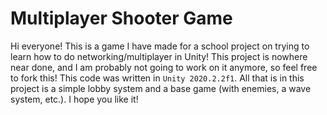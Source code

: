 # Multiplayer Shooter Game
Hi everyone! This is a game I have made for a school project on trying to learn how to do networking/multiplayer in Unity! This project is nowhere near done, and I am probably not going to work on it anymore, so feel free to fork this! This code was written in `Unity 2020.2.2f1`. All that is in this project is a simple lobby system and a base game (with enemies, a wave system, etc.). I hope you like it!